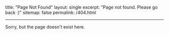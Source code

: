 title: "Page Not Found"
layout: single
excerpt: "Page not found. Please go back :)"
sitemap: false
permalink: /404.html

---
Sorry, but the page doesn't exist here. 

<script type="text/javascript">
  var GOOG_FIXURL_LANG = 'en';
  var GOOG_FIXURL_SITE = '{{ site.url }}'
</script>
<script type="text/javascript"
  src="//linkhelp.clients.google.com/tbproxy/lh/wm/fixurl.js">
</script>

